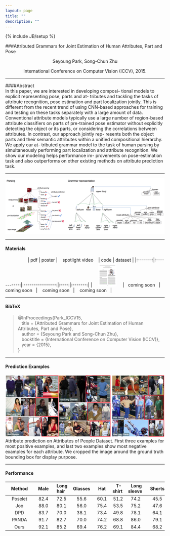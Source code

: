 ```yaml
---
layout: page
title: ""
description: ""
---
```

{% include JB/setup %}

###Attributed Grammars for Joint Estimation of Human Attributes, Part and Pose

<p align="center"> Seyoung Park, Song-Chun Zhu </p>

<p align="center"> International Conference on Computer Vision (ICCV), 2015. </p>

___

####Abstract<br/>
In this paper, we are interested in developing composi- tional models to explicit representing pose, parts and at- tributes and tackling the tasks of attribute recognition, pose estimation and part localization jointly. This is different from the recent trend of using CNN-based approaches for training and testing on these tasks separately with a large amount of data. Conventional attribute models typically use a large number of region-based attribute classifiers on parts of pre-trained pose estimator without explicitly detecting the object or its parts, or considering the correlations between attributes. In contrast, our approach jointly rep- resents both the object parts and their semantic attributes within a unified compositional hierarchy. We apply our at- tributed grammar model to the task of human parsing by simultaneously performing part localization and attribute recognition. We show our modeling helps performance im- provements on pose-estimation task and also outperforms on other existing methods on attribute prediction task.

___

![abstract](aaog.png)

--- 

#### Materials <br/>

&nbsp;&nbsp;&nbsp;&nbsp;&nbsp;&nbsp;&nbsp;&nbsp;&nbsp;&nbsp;&nbsp;&nbsp;&nbsp;&nbsp;&nbsp;&nbsp;&nbsp;&nbsp;| pdf     | poster      | &nbsp;&nbsp; spotlight video &nbsp;&nbsp;  | code | dataset |
|:-------:|:-----------:|:----------------:|:----:|:-------:|
|&nbsp;&nbsp;&nbsp;&nbsp; [![pdf](paper.png)](http://www.stat.ucla.edu/~sczhu/papers/Conf_2015/attribute_grammar_ICCV2015.pdf)  &nbsp;&nbsp;&nbsp;&nbsp;|&nbsp;&nbsp; coming soon   &nbsp;&nbsp;|&nbsp;&nbsp; coming soon     &nbsp;&nbsp;| &nbsp;&nbsp; coming soon &nbsp;&nbsp;| &nbsp;&nbsp; coming soon &nbsp;&nbsp;| 

---

#### BibTeX <br/>

>@InProceedings{Park_ICCV15,<br/>
>&nbsp;&nbsp; title        = {Attributed Grammars for Joint Estimation of Human Attributes, Part and Pose}, <br/>
>&nbsp;&nbsp; author       = {Seyoung Park and Song-Chun Zhu}, <br/>
>&nbsp;&nbsp; booktitle    = {International Conference on Computer Vision (ICCV)}, <br/>
>&nbsp;&nbsp; year         = {2015}, <br/>
>}

---

#### Prediction Examples <br/>
![prediction](prediction.png)
Attribute prediction on Attributes of People Dataset. First three examples for most positive examples, and last two examples show most negative examples for each attribute. We cropped the image around the ground truth bounding box for display purpose.

---

#### Performance <br/>


&nbsp;&nbsp;&nbsp;Method&nbsp;&nbsp;&nbsp; | &nbsp;&nbsp;Male&nbsp;&nbsp; | &nbsp;Long hair&nbsp; | &nbsp;Glasses&nbsp; | &nbsp;&nbsp;Hat&nbsp;&nbsp; | &nbsp;T-shirt&nbsp; | &nbsp;Long sleeve&nbsp; | &nbsp;&nbsp;Shorts&nbsp;&nbsp; | &nbsp;&nbsp;Jeans&nbsp;&nbsp; | &nbsp;Long pants&nbsp; | &nbsp;mAP&nbsp;
|:-:|:-:|:-:|:-:|:-:|:-:|:-:|:-:|:-:|:-:|:-:|
Poselet | 82.4 | 72.5 | 55.6 | 60.1 | 51.2 | 74.2 | 45.5 | 54.7 | 90.3 | 65.18
Joo | 88.0 | 80.1 | 56.0 | 75.4 | 53.5 | 75.2 | 47.6 | 69.3 | 91.1 | 70.7
DPD | 83.7 | 70.0 | 38.1 | 73.4 | 49.8 | 78.1 | 64.1 | 78.1 | 93.5 | 69.88
PANDA| 91.7 | 82.7 | 70.0 | 74.2 | 68.8 | 86.0 | 79.1 | 81.0 | 96.4 | 78.98
Ours | 92.1 | 85.2 | 69.4 | 76.2 | 69.1 | 84.4 | 68.2 | 82.4 | 94.9 | 80.20

